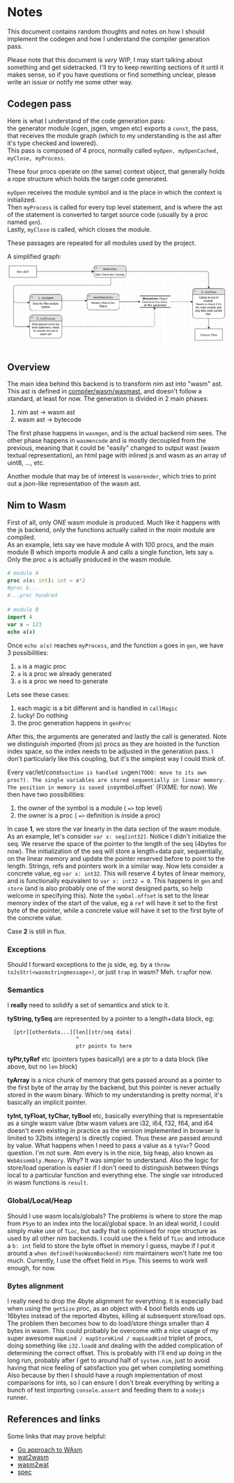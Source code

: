 Notes
=====

This document contains random thoughts and notes on how I should implement the codegen and how I understand the compiler generation pass. 

Please note that this document is *very* WIP, I may start talking about something and get sidetracked. I'll try to keep rewriting sections of it until it makes sense, so if you have questions or find something unclear, please write an issue or notify me some other way.

Codegen pass
------------

Here is what I understand of the code generation pass:  
the generator module (cgen, jsgen, vmgen etc) exports a `const`, the pass, that receives the module graph (which to my understanding is the ast after it's type checked and lowered).   
This pass is composed of 4 procs, normally called ``myOpen, myOpenCached, myClose, myProcess``.

These four procs operate on (the same) context object, that generally holds a rope structure which holds the target code generated.

`myOpen` receives the module symbol and is the place in which the context is initialized.   
Then `myProcess` is called for every top level statement, and is where the ast of the statement is converted to target source code (usually by a proc named ``gen``).  
Lastly, `myClose` is called, which closes the module.

These passages are repeated for all modules used by the project.

A simplified graph:
![flow](flow.jpg)

Overview
--------

The main idea behind this backend is to transform nim ast into "wasm" ast. This ast is defined in [compiler/wasm/wasmast](compiler/wasm/wasmast.nim), and doesn't follow a standard, at least for now. 
The generation is divided in 2 main phases:
1. nim ast -> wasm ast
2. wasm ast -> bytecode

The first phase happens in `wasmgen`, and is the actual backend nim sees.
The other phase happens in `wasmencode` and is mostly decoupled from the previous, meaning that it could be "easily" changed to output wast (wasm textual representation), an html page with inlined js and wasm as an array of uint8, ..., etc.

Another module that may be of interest is `wasmrender`, which tries to print out a json-like representation of the wasm ast.

Nim to Wasm
-----------

First of all, only _ONE_ wasm module is produced. Much like it happens with the js backend, only the functions actually called in the _main_ module are compiled.  
As an example, lets say we have module A with 100 procs, and the main module B which imports module A and calls a single function, lets say `a`. Only the proc `a` is actually produced in the wasm module.
```nim
# module A
proc a(x: int): int = x*2
#proc b...
#...proc hundred

# module B
import A
var x = 123
echo a(x)
```
Once `echo a(x)` reaches `myProcess`, and the function `a` goes in `gen`, we have 3 possibilities:
1. `a` is a magic proc
2. `a` is a proc we already generated
3. `a` is a proc we need to generate

Lets see these cases:
1. each magic is a bit different and is handled in `callMagic`
2. lucky! Do nothing
3. the proc generation happens in `genProc`

After this, the arguments are generated and lastly the call is generated. Note we distinguish imported (from js) procs as they are hoisted in the function index space, so the index needs to be adjusted in the generation pass. I don't particularly like this coupling, but it's the simplest way I could think of. 

Every var/let/const` section is handled in `gen` (TODO: move to its own proc?).
The single variables are stored sequentially in linear memory. The position in memory is saved in `symbol.offset` (FIXME: for now). 
We then have two possibilities:
1. the owner of the symbol is a module ( `=>` top level)
2. the owner is a proc ( `=>` definition is inside a proc)

In case **1**, we store the var linearly in the data section of the wasm module. 
As an example, let's consider `var x: seq[int32]`. Notice I didn't initialize the seq.
We reserve the space of the pointer to the length of the seq (4bytes for now). The initialization of 
the seq will store a length+data pair, sequentially, on the linear memory and update the pointer reserved
before to point to the length. Strings, refs and pointers work in a similar way.
Now lets consider a concrete value, eg `var x: int32`. This will reserve 4 bytes of linear memory, and is
functionally equivalent to `var x: int32 = 0`.
This happens in `gen` and `store` (and is also probably one of the worst designed parts, so help welcome in specifying this).
Note the `symbol.offset` is set to the linear memory index of the start of the value, eg a `ref` will have it set to the first byte
of the pointer, while a concrete value will have it set to the first byte of the concrete value.

Case **2** is still in flux.

### Exceptions
Should I forward exceptions to the js side, eg. by a `throw toJsStr(<wasmstringmessage>)`, or just `trap` in wasm?
Meh. `trap`for now.

### Semantics
I **really** need to solidify a set of semantics and stick to it.

**tyString, tySeq** are represented by a pointer to a length+data block, eg:
```
  [ptr][otherdata...][len][str/seq data]
                      ^
                      ptr points to here
```
**tyPtr,tyRef** etc (pointers types basically) are a ptr to a data block (like above, but no `len` block)

**tyArray** is a nice chunk of memory that gets passed around as a pointer to the first byte of the array by
the backend, but this pointer is never actually stored in the wasm binary. Which to my understanding is pretty normal,
it's basically an implicit pointer.

**tyInt, tyFloat, tyChar, tyBool** etc, basically everything that is representable as a single wasm value (btw wasm
values are i32, i64, f32, f64, and i64 doesn't even existing in practice as the version implemented in browser is
limited to 32bits integers) is directly copied. Thus these are passed around by value. What happens when I need
to pass a value as a `tyVar`? Good question. I'm not sure. Atm every is in the nice, big heap, also known as `WebAssembly.Memory`. Why? It was simpler to understand. Also the logic for store/load operation is easier if I don't
need to distinguish between things local to a particular function and everything else. The single var introduced in wasm
functions is `result`.

### Global/Local/Heap
Should I use wasm locals/globals? The problems is where to store the map from `PSym` to an index into the local/global space.
In an ideal world, I could simply make use of `TLoc`, but sadly that is optimised for rope structure as used by all other
nim backends. I could use the `k` field of `TLoc` and introduce a `b: int` field to store the byte offset in memory I guess,
maybe if I put it around a `when defined(hasWasmBackend)` nim maintainers won't hate me too much.
Currently, I use the offset field in `PSym`. This seems to work well enough, for now.

### Bytes alignment
I really need to drop the 4byte alignment for everything. It is especially bad when using the `getSize` proc, as an object
with 4 bool fields ends up 16bytes instead of the reported 4bytes, killing al subsequent store/load ops. The problem then 
becomes how to do load/store things smaller than 4 bytes in wasm. This could probably be overcome with a nice usage of
my super awesome `mapKind / mapStoreKind / mapLoadKind` triplet of procs, doing something like `i32.load8` and dealing with
the added complication of determining the correct offset. This is probably with I'll end up doing in the long run, probably
after I get to around half of `system.nim`, just to avoid having that nice feeling of satisfaction you get when completing
something. Also because by then I should have a rough implementation of most comparisons for ints, so I can ensure I don't
break everything by writing a bunch of test importing `console.assert` and feeding them to a `nodejs` runner.


References and links
------------
Some links that may prove helpful:

- [Go approach to WAsm](https://docs.google.com/document/d/131vjr4DH6JFnb-blm_uRdaC0_Nv3OUwjEY5qVCxCup4/preview#)
- [wat2wasm](https://cdn.rawgit.com/WebAssembly/wabt/aae5a4b7/demo/wat2wasm/)
- [wasm2wat](https://cdn.rawgit.com/WebAssembly/wabt/aae5a4b7/demo/wasm2wat/)
- [spec](https://webassembly.github.io/spec/core/index.html)